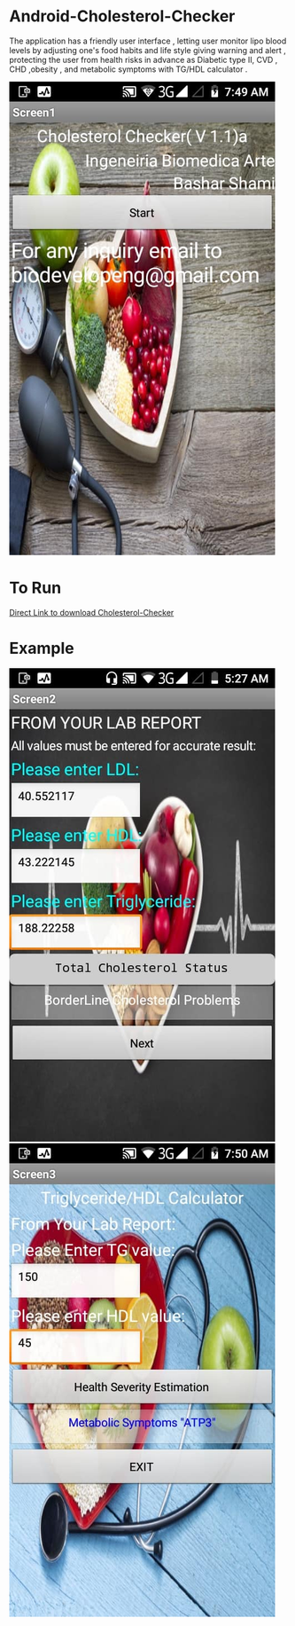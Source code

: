 # Android-Cholesterol-Checker

The application has a friendly user interface , letting user monitor lipo blood levels by adjusting one's food habits and life style giving warning and alert , protecting the user from health risks in advance as Diabetic type II, CVD , CHD ,obesity , and metabolic symptoms with TG/HDL calculator .

![](https://github.com/basharbme/Android-Cholesterol-Checker/blob/master/91368157_2411569205784865_8930632310114484224_n.jpg)


# To Run
[Direct Link to download Cholesterol-Checker](https://github.com/basharbme/Android-Cholesterol-Checker/blob/master/Cholesterol_Checker%20(8).apk)


# Example
![](https://github.com/basharbme/Android-Cholesterol-Checker/blob/master/92012710_2416348028640316_2146746760461025280_n.jpg)
![](https://github.com/basharbme/Android-Cholesterol-Checker/blob/master/90180907_2411569272451525_7661908634552500224_n.jpg)
